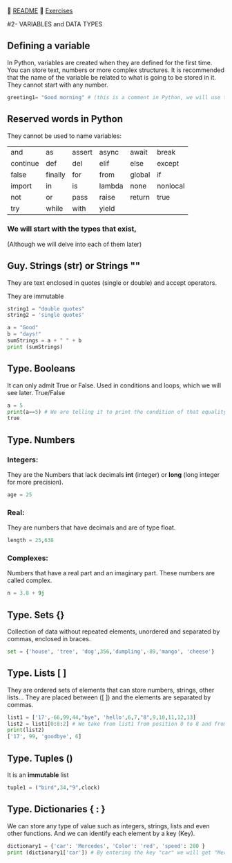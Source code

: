 
:page_with_curl: [README](../README_en.md)  :pencil: [Exercises](/tests/indicetests.md)




#2- VARIABLES and DATA TYPES

## Defining a variable

In Python, variables are created when they are defined for the first time.
You can store text, numbers or more complex structures.
It is recommended that the name of the variable be related to what is going to be stored in it.
They cannot start with any number.
````python
greeting1= "Good morning" # (this is a comment in Python, we will use the symbol: # and then the text)
````

## Reserved words in Python

They cannot be used to name variables:

|  |  | |  | | |
| :--- | :--- | :--- | :--- | :--- | :--- |
| and | as | assert | async | await | break |
| continue | def | del | elif | else | except |
| false | finally | for | from | global | if |
| import | in | is | lambda | none | nonlocal |
| not | or | pass | raise | return | true |
| try | while | with | yield |


### We will start with the types that exist, 
(Although we will delve into each of them later)
## Guy. Strings (str) or Strings ""
They are text enclosed in quotes (single or double) and accept operators.

They are immutable
````python
string1 = "double quotes"
string2 = 'single quotes'

a = "Good"
b = "days!"
sumStrings = a + " " + b
print (sumStrings)
````
## Type. Booleans
It can only admit True or False. Used in conditions and loops, which we will see later.
True/False
````python
a = 5
print(a==5) # We are telling it to print the condition of that equality on the screen and it will return:
true
````



## Type. Numbers
### Integers:

They are the Numbers that lack decimals
**int** (integer) or **long** (long integer for more precision).
`````python
age = 25
`````
### Real: 

They are numbers that have decimals and are of type float.
`````python
length = 25,638
`````
### Complexes:

Numbers that have a real part and an imaginary part. These numbers are called complex.
`````python
n = 3.8 + 9j
`````

 

## Type. Sets {}
Collection of data without repeated elements, unordered and separated by commas, enclosed in braces.
`````python
set = {'house', 'tree', 'dog',356,'dumpling',-89,'mango', 'cheese'}
`````

## Type. Lists [ ]
They are ordered sets of elements that can store numbers, strings, other lists...
They are placed between ([ ]) and the elements are separated by commas.

`````python
list1 = ['17',-66,99,44,"bye", 'hello',6,7,"8",9,10,11,12,13]
list2 = list1[0:8:2] # We take from list1 from position 0 to 8 and from 2 2n 2; and we put it in the list2
print(list2)
['17', 99, 'goodbye', 6] 
`````
 

## Type. Tuples ()
It is an **immutable** list
`````python
tuple1 = ("bird",34,"9",clock)
`````

## Type. Dictionaries { : }
We can store any type of value such as integers, strings, lists and even other functions.
And we can identify each element by a key (Key).
`````python
dictionary1 = {'car': 'Mercedes', 'Color': 'red', 'speed': 280 }
print (dictionary1['car']) # By entering the key "car" we will get "Mercedes"
`````
